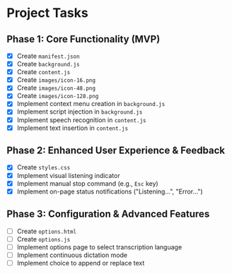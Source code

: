 # Project Tasks

## Phase 1: Core Functionality (MVP)

*   [x] Create `manifest.json`
*   [x] Create `background.js`
*   [x] Create `content.js`
*   [x] Create `images/icon-16.png`
*   [x] Create `images/icon-48.png`
*   [x] Create `images/icon-128.png`
*   [x] Implement context menu creation in `background.js`
*   [x] Implement script injection in `background.js`
*   [x] Implement speech recognition in `content.js`
*   [x] Implement text insertion in `content.js`

## Phase 2: Enhanced User Experience & Feedback

*   [x] Create `styles.css`
*   [x] Implement visual listening indicator
*   [x] Implement manual stop command (e.g., `Esc` key)
*   [x] Implement on-page status notifications ("Listening...", "Error...")

## Phase 3: Configuration & Advanced Features

*   [ ] Create `options.html`
*   [ ] Create `options.js`
*   [ ] Implement options page to select transcription language
*   [ ] Implement continuous dictation mode
*   [ ] Implement choice to append or replace text
